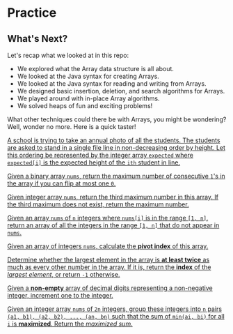 # Practice

## What's Next?

Let's recap what we looked at in this repo:

- We explored what the Array data structure is all about.
- We looked at the Java syntax for creating Arrays.
- We looked at the Java syntax for reading and writing from Arrays.
- We designed basic insertion, deletion, and search algorithms for Arrays.
- We played around with in-place Array algorithms.
- We solved heaps of fun and exciting problems!

What other techniques could there be with Arrays, you might be wondering? Well, wonder no more. Here is a quick taster!

[A school is trying to take an annual photo of all the students. The students are asked to stand in a single file line in non-decreasing order by height. Let this ordering be represented by the integer array ```expected``` where ```expected[i]``` is the expected height of the ```ith``` student in line.](https://github.com/keldavis/Java-Practice/tree/master/Google%20Interview%20Prep/Data%20Structures/arrays/8.%20Practice/Height%20Checker)

[Given a binary array ```nums```, return the maximum number of consecutive ```1```'s in the array if you can flip at most one ```0```.](https://github.com/keldavis/Java-Practice/tree/master/Google%20Interview%20Prep/Data%20Structures/arrays/8.%20Practice/Max%20Consecutive%20Ones%20II)

[Given integer array ```nums```, return the third maximum number in this array. If the third maximum does not exist, return the maximum number.](https://github.com/keldavis/Java-Practice/tree/master/Google%20Interview%20Prep/Data%20Structures/arrays/8.%20Practice/Third%20Maximum%20Number)

[Given an array ```nums``` of ```n``` integers where ```nums[i]``` is in the range ```[1, n]```, return an array of all the integers in the range ```[1, n]``` that do not appear in ```nums```.](https://github.com/keldavis/Java-Practice/tree/master/Google%20Interview%20Prep/Data%20Structures/arrays/8.%20Practice/Find%20All%20Numbers%20Disappeared%20in%20an%20Array)

[Given an array of integers ```nums```, calculate the **pivot index** of this array.](https://github.com/keldavis/Java-Practice/tree/master/Google%20Interview%20Prep/Data%20Structures/arrays/8.%20Practice/Find%20Pivot%20Index)

[Determine whether the largest element in the array is **at least twice** as much as every other number in the array. If it is, return the **index** of the *largest element*, or return ```-1``` otherwise.](https://github.com/keldavis/Java-Practice/tree/master/Google%20Interview%20Prep/Data%20Structures/arrays/8.%20Practice/Largest%20Number%20At%20Least%20Twice%20of%20Others)

[Given a **non-empty** array of decimal digits representing a non-negative integer, increment one to the integer.](https://github.com/keldavis/Java-Practice/tree/master/Google%20Interview%20Prep/Data%20Structures/arrays/8.%20Practice/Plus%20One)

[Given an integer array ```nums``` of ```2n``` integers, group these integers into ```n``` pairs ```(a1, b1), (a2, b2), ..., (an, bn)``` such that the sum of ```min(ai, bi)``` for all ```i``` is **maximized**. Return the *maximized sum*.](https://github.com/keldavis/Java-Practice/tree/master/Google%20Interview%20Prep/Data%20Structures/arrays/8.%20Practice/Array%20Partition%20I)
